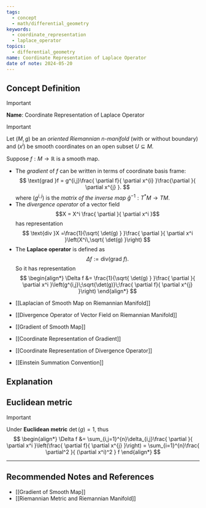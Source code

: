 ```yaml
---
tags:
  - concept
  - math/differential_geometry
keywords:
  - coordinate_representation
  - laplace_operator
topics:
  - differential_geometry
name: Coordinate Representation of Laplace Operator
date of note: 2024-05-20
---
```


## Concept Definition

>[!important]
>**Name**: Coordinate Representation of Laplace Operator

>[!important]
>Let $(M, g)$ be an *oriented Riemannian $n$-manifold* (with or without boundary) and $(x^i)$ be smooth coordinates on an open subset $U \subseteq M$. 
>
>Suppose $f: M \to \mathbb{R}$ is a smooth map. 
>
>- The *gradient* of $f$ can be written in terms of coordinate basis frame:
>$$
>\text{grad }f = g^{i,j}\frac{ \partial f}{ \partial x^{i} }\frac{\partial }{ \partial x^{j} }.  
>$$ 
>where $(g^{i,j})$ is the *matrix of the inverse map* $\hat{g}^{-1}: T^{*}M \to TM$.
>- The *divergence operator* of a vector field $$X = X^i \frac{ \partial  }{ \partial x^i }$$ has representation 
>$$
>\text{div }X =\frac{1}{\sqrt{ \det(g)  } }\frac{ \partial  }{ \partial x^i }\left(X^i\,\sqrt{ \det(g)  }\right)
>$$
>- The **Laplace operator** is defined as $$\Delta f := \text{div}\left(\text{grad }f\right).$$ So it has representation
>$$
>\begin{align*}
>\Delta f &= \frac{1}{\sqrt{ \det(g)  } }\frac{ \partial  }{ \partial x^i }\left(g^{i,j}\;\sqrt{\det(g)}\;\frac{ \partial f}{ \partial x^{j} }\right)
>\end{align*}
>$$

- [[Laplacian of Smooth Map on Riemannian Manifold]]
- [[Divergence Operator of Vector Field on Riemannian Manifold]]
- [[Gradient of Smooth Map]]

- [[Coordinate Representation of Gradient]]
- [[Coordinate Representation of Divergence Operator]]

- [[Einstein Summation Convention]]

## Explanation



## Euclidean metric

>[!important]
>Under **Euclidean metric** $\det(g) = 1$, thus
>$$
>\begin{align*}
>\Delta f &= \sum_{i,j=1}^{n}\delta_{i,j}\frac{ \partial  }{ \partial x^i }\left(\frac{ \partial f}{ \partial x^{j} }\right) = \sum_{i=1}^{n}\frac{ \partial^2  }{ (\partial x^i)^2 } f
>\end{align*}
>$$




-----------
##  Recommended Notes and References

- [[Gradient of Smooth Map]]
- [[Riemannian Metric and Riemannian Manifold]]


